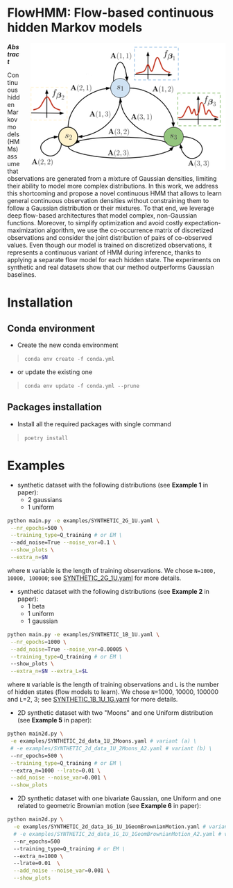 # FlowHMM: Flow-based continuous hidden Markov models
<img alt="FlowHMM schema" style="float: right; width: 450px; padding-left: 25px" src="img/FlowHMM_schema.png">

***Abstract***

Continuous hidden Markov models (HMMs) assume that observations 
are generated from a mixture of Gaussian densities, limiting their ability to model more complex distributions. 
In this work, we address this shortcoming and propose a novel continuous HMM
that allows to learn general continuous observation densities without constraining them to follow a Gaussian 
distribution or their mixtures.
To that end, we leverage deep flow-based architectures that model complex, non-Gaussian functions. Moreover, 
to simplify optimization and avoid costly expectation-maximization algorithm, we use the co-occurrence matrix
of discretized observations and consider the joint distribution of pairs of co-observed values.
Even though our model is trained on discretized observations, 
it represents a continuous variant of HMM during inference, thanks 
to applying a separate flow model for each hidden state. The experiments 
on synthetic and real datasets show that our method outperforms 
Gaussian baselines.

# Installation
## Conda environment
* Create the new conda environment
> `conda env create -f conda.yml`
* or update the existing one
> `conda env update -f conda.yml --prune`

## Packages installation
* Install all the required packages with single command
> `poetry install`

# Examples

* synthetic dataset with the following distributions (see **Example 1** in paper):
  * 2 gaussians
  * 1 uniform
```bash
python main.py -e examples/SYNTHETIC_2G_1U.yaml \
 --nr_epochs=500 \
 --training_type=Q_training # or EM \
 --add_noise=True --noise_var=0.1 \
 --show_plots \
 --extra_n=$N 
```
where `N` variable is the length of training observations.
We chose `N=1000, 10000, 100000`; see [SYNTHETIC_2G_1U.yaml](examples/SYNTHETIC_2G_1U.yaml) for more details.

* synthetic dataset with the following distributions (see **Example 2** in paper):
  * 1 beta
  * 1 uniform
  * 1 gaussian

```bash
python main.py -e examples/SYNTHETIC_1B_1U.yaml \
 --nr_epochs=1000 \
 --add_noise=True --noise_var=0.00005 \
 --training_type=Q_training # or EM \
 --show_plots \
 --extra_n=$N --extra_L=$L 
```
where `N` variable is the length of training observations and `L`
is the number of hidden states (flow models to learn).
We chose `N`=1000, 10000, 100000 and `L`=2, 3;
see [SYNTHETIC_1B_1U_1G.yaml](examples/SYNTHETIC_1B_1U_1G.yaml) for more details.

* 2D synthetic dataset with two "Moons" and one Uniform distribution (see **Example 5** in paper):
```bash
python main2d.py \
 -e examples/SYNTHETIC_2d_data_1U_2Moons.yaml # variant (a) \
 # -e examples/SYNTHETIC_2d_data_1U_2Moons_A2.yaml # variant (b) \
 --nr_epochs=500 \
 --training_type=Q_training # or EM \
 --extra_n=1000 --lrate=0.01 \
 --add_noise --noise_var=0.001 \
 --show_plots
```

* 2D synthetic dataset with one bivariate Gaussian, one Uniform and one related to geometric Brownian motion (see **Example 6** in paper):
```bash
python main2d.py \
  -e examples/SYNTHETIC_2d_data_1G_1U_1GeomBrownianMotion.yaml # variant (a) \
  # -e examples/SYNTHETIC_2d_data_1G_1U_1GeomBrownianMotion_A2.yaml # variant (b) \
  --nr_epochs=500
  --training_type=Q_training # or EM \
  --extra_n=1000 \ 
  --lrate=0.01  \
  --add_noise --noise_var=0.001 \
  --show_plots
```

[//]: # (TODO: add run examples with 6D datasets)

